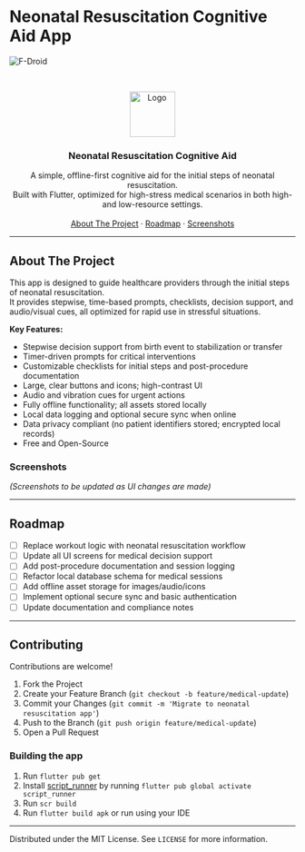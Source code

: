 # Neonatal Resuscitation Cognitive Aid App

![F-Droid](https://img.shields.io/f-droid/v/com.blockbasti.justanotherworkouttimer?style=for-the-badge)

<!-- PROJECT LOGO -->
<br />
<p align="center">
  <a href="https://github.com/Harsh-from-teenShikari/workout_to_nar">
    <img src="/assets/ic_launcher.png" alt="Logo" width="80" height="80">
  </a>

  <h3 align="center">Neonatal Resuscitation Cognitive Aid</h3>

  <p align="center">
    A simple, offline-first cognitive aid for the initial steps of neonatal resuscitation.<br>
    Built with Flutter, optimized for high-stress medical scenarios in both high- and low-resource settings.
    <br />
    <br />
    <a href="#about-the-project">About The Project</a>
    ·
    <a href="#roadmap">Roadmap</a>
    ·
    <a href="#screenshots">Screenshots</a>
  </p>
</p>

---

## About The Project

This app is designed to guide healthcare providers through the initial steps of neonatal resuscitation.  
It provides stepwise, time-based prompts, checklists, decision support, and audio/visual cues, all optimized for rapid use in stressful situations.

**Key Features:**
- Stepwise decision support from birth event to stabilization or transfer
- Timer-driven prompts for critical interventions
- Customizable checklists for initial steps and post-procedure documentation
- Large, clear buttons and icons; high-contrast UI
- Audio and vibration cues for urgent actions
- Fully offline functionality; all assets stored locally
- Local data logging and optional secure sync when online
- Data privacy compliant (no patient identifiers stored; encrypted local records)
- Free and Open-Source

### Screenshots

*(Screenshots to be updated as UI changes are made)*

---

## Roadmap

- [ ] Replace workout logic with neonatal resuscitation workflow
- [ ] Update all UI screens for medical decision support
- [ ] Add post-procedure documentation and session logging
- [ ] Refactor local database schema for medical sessions
- [ ] Add offline asset storage for images/audio/icons
- [ ] Implement optional secure sync and basic authentication
- [ ] Update documentation and compliance notes

---

## Contributing

Contributions are welcome!

1. Fork the Project
2. Create your Feature Branch (`git checkout -b feature/medical-update`)
3. Commit your Changes (`git commit -m 'Migrate to neonatal resuscitation app'`)
4. Push to the Branch (`git push origin feature/medical-update`)
5. Open a Pull Request

### Building the app

1. Run `flutter pub get`
2. Install [script_runner](https://pub.dev/packages/script_runner) by running `flutter pub global activate script_runner`
3. Run `scr build`
4. Run `flutter build apk` or run using your IDE

---

Distributed under the MIT License. See `LICENSE` for more information.